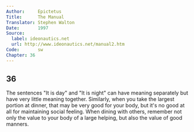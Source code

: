 ```yaml
---
Author:     Epictetus  
Title:      The Manual  
Translator: Stephen Walton  
Date:       1997  
Source:
  label: ideonautics.net
  url: http://www.ideonautics.net/manual2.htm
Code:       sw  
Chapter: 36
---
```

##  36

The sentences "It is day" and "It is night" can have meaning separately but
have very little meaning together. Similarly, when you take the largest portion
at dinner, that may be very good for your body, but it's no good at all for
maintaining social feeling. When dining with others, remember not only the
value to your body of a large helping, but also the value of good manners.


